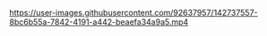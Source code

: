 

https://user-images.githubusercontent.com/92637957/142737557-8bc6b55a-7842-4191-a442-beaefa34a9a5.mp4


